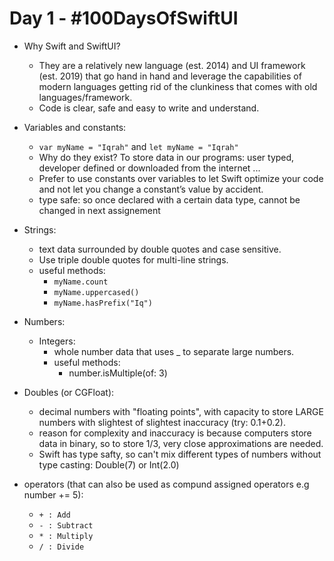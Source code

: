 # Day 1 - #100DaysOfSwiftUI

- Why Swift and SwiftUI? 
  
    - They are a relatively new language (est. 2014) and UI framework (est. 2019) that go hand in hand and leverage the capabilities of modern languages getting rid of the clunkiness that comes with old languages/framework.
    - Code is clear, safe and easy to write and understand.
 
 - Variables and constants:
 
    - `var myName = "Iqrah"` and `let myName = "Iqrah"`
    - Why do they exist? To store data in our programs: user typed, developer defined or downloaded from the internet ...
    - Prefer to use constants over variables to let Swift optimize your code and not let you change a constant’s value by accident.
    - type safe: so once declared with a certain data type, cannot be changed in next assignement
    
 - Strings:
    - text data surrounded by double quotes and case sensitive.
    - Use triple double quotes for multi-line strings.
    - useful methods:
      - `myName.count`
      - `myName.uppercased()`
      - `myName.hasPrefix("Iq")`
      
 - Numbers:
      
   - Integers:
      - whole number data that uses _ to separate large numbers.
      - useful methods:
        - number.isMultiple(of: 3)
    
  - Doubles (or CGFloat):
      - decimal numbers with "floating points", with capacity to store LARGE numbers with slightest of slightest inaccuracy (try: 0.1+0.2).
      - reason for complexity and inaccuracy is because computers store data in binary, so to store 1/3, very close approximations are needed.
      - Swift has type safty, so can't mix different types of numbers without type casting: Double(7) or Int(2.0)
      
 -  operators (that can also be used as compund assigned operators e.g number += 5):
    - `+ : Add`
    - `- : Subtract`
    - `* : Multiply`
    - `/ : Divide`


